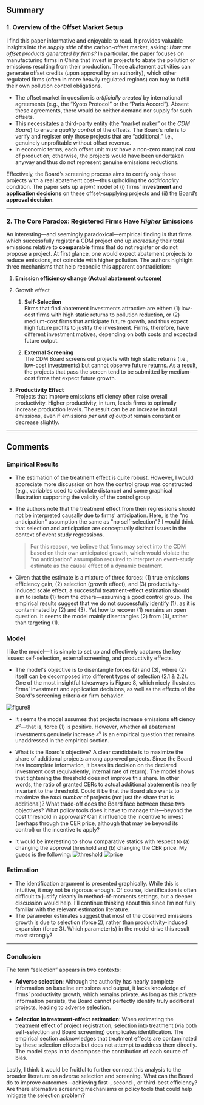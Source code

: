 
## **Summary**

### **1. Overview of the Offset Market Setup**

I find this paper informative and enjoyable to read. It provides valuable insights into the *supply side* of the carbon-offset market, asking: *How are offset products generated by firms?* In particular, the paper focuses on manufacturing firms in China that invest in projects to abate the pollution or emissions resulting from their production. These abatement activities can generate offset credits (upon approval by an authority), which other regulated firms (often in more heavily regulated regions) can buy to fulfill their own pollution control obligations. 

- The offset market in question is *artificially created* by international agreements (e.g., the “Kyoto Protocol” or the “Paris Accord”). Absent these agreements, there would be neither demand nor supply for such offsets.
- This necessitates a third-party entity (the “market maker” or the *CDM Board*) to ensure *quality control* of the offsets. The Board’s role is to verify and register only those projects that are “additional,” i.e., genuinely unprofitable without offset revenue.  
- In economic terms, each offset unit must have a non-zero marginal cost of production; otherwise, the projects would have been undertaken anyway and thus do not represent genuine emissions reductions.

Effectively, the Board’s screening process aims to certify only those projects with a real abatement cost—thus upholding the *additionality* condition. The paper sets up a *joint* model of (i) firms’ **investment and application decisions** on these offset-supplying projects and (ii) the Board’s **approval decision**.

---

### **2. The Core Paradox: Registered Firms Have *Higher* Emissions**

An interesting—and seemingly paradoxical—empirical finding is that firms which successfully register a CDM project end up *increasing* their total emissions relative to **comparable** firms that do not register or do not propose a project. At first glance, one would expect abatement projects to reduce emissions, not coincide with higher pollution. The authors highlight three mechanisms that help reconcile this apparent contradiction:
1. **Emission efficiency change (Actual abatement outcome)**

2.  Growth effect
    1.  **Self-Selection**  
   Firms that find abatement investments attractive are either: (1) low-cost firms with high static returns to pollution reduction, or (2) medium-cost firms that anticipate future growth, and thus expect high future profits to justify the investment. Firms, therefore, have different investment motives, depending on both costs and expected future output.

    2. **External Screening**  
   The CDM Board screens out projects with high static returns (i.e., low-cost investments) but cannot observe future returns. As a result, the projects that pass the screen tend to be submitted by medium-cost firms that expect future growth.

3. **Productivity Effect**  
   Projects that improve emissions efficiency often raise overall productivity. Higher productivity, in turn, leads firms to optimally increase production levels. The result can be an increase in total emissions, even if emissions *per unit of output* remain constant or decrease slightly.

---

## **Comments**

### **Empirical Results**

- The estimation of the treatment effect is quite robust. However, I would appreciate more discussion on how the control group was constructed (e.g., variables used to calculate distance) and some graphical illustration supporting the validity of the control group.  
- The authors note that the treatment effect from their regressions should not be interpreted causally due to firms' anticipation. Here, is the "no anticipation" assumption the same as "no self-selection"? I would think that selection and anticipation are conceptually distinct issues in the context of event study regressions.

   > For this reason, we believe that firms may select into the CDM based on their own anticipated growth, which would violate the "no anticipation" assumption required to interpret an event-study estimate as the causal effect of a dynamic treatment.

- Given that the estimate is a mixture of three forces: (1) true emissions efficiency gain, (2) selection (growth effect), and (3) productivity-induced scale effect, a successful treatment-effect estimation should aim to isolate (1) from the others—assuming a good control group. The empirical results suggest that we do not successfully identify (1), as it is contaminated by (2) and (3). Yet how to recover (1) remains an open question. It seems the model mainly disentangles (2) from (3), rather than targeting (1).

### **Model**

I like the model—it is simple to set up and effectively captures the key issues: self-selection, external screening, and productivity effects.

- The model's objective is to disentangle forces (2) and (3), where (2) itself can be decomposed into different types of selection (2.1 & 2.2). One of the most insightful takeaways is Figure 8, which nicely illustrates firms’ investment and application decisions, as well as the effects of the Board's screening criteria on firm behavior.

![figure8](figure_8.png)

- It seems the model assumes that projects increase emissions efficiency $z^e$—that is, force (1) is positive. However, whether all abatement investments genuinely increase $z^e$ is an empirical question that remains unaddressed in the empirical section.
- What is the Board's objective? A clear candidate is to maximize the share of additional projects among approved projects. Since the Board has incomplete information, it bases its decision on the declared investment cost (equivalently, internal rate of return). The model shows that tightening the threshold does not improve this share. In other words, the ratio of granted CERs to actual additional abatement is nearly invariant to the threshold. Could it be that the Board also wants to maximize the *total number* of projects (not just the share that is additional)? What trade-off does the Board face between these two objectives? What policy tools does it have to manage this—beyond the cost threshold in approvals? Can it influence the incentive to invest (perhaps through the CER price, although that may be beyond its control) or the incentive to apply?

- It would be interesting to show comparative statics with respect to (a) changing the approval threshold and (b) changing the CER price. My guess is the following:
  ![threshold](figure_8_c2.png)
  ![price](figure_8_c1.png)
  

### **Estimation**

- The identification argument is presented graphically. While this is intuitive, it may not be rigorous enough. Of course, identification is often difficult to justify cleanly in method-of-moments settings, but a deeper discussion would help. I’ll continue thinking about this since I’m not fully familiar with the relevant estimation literature.
- The parameter estimates suggest that most of the observed emissions growth is due to selection (force 2), rather than productivity-induced expansion (force 3). Which parameter(s) in the model drive this result most strongly?

---

### **Conclusion**

The term “selection” appears in two contexts:

- **Adverse selection**: Although the authority has nearly complete information on baseline emissions and output, it lacks knowledge of firms’ productivity growth, which remains private. As long as this private information persists, the Board cannot perfectly identify truly additional projects, leading to adverse selection.
  
- **Selection in treatment-effect estimation**: When estimating the treatment effect of project registration, selection into treatment (via both self-selection and Board screening) complicates identification. The empirical section acknowledges that treatment effects are contaminated by these selection effects but does not attempt to address them directly. The model steps in to decompose the contribution of each source of bias.

Lastly, I think it would be fruitful to further connect this analysis to the broader literature on adverse selection and screening. What can the Board do to improve outcomes—achieving first-, second-, or third-best efficiency? Are there alternative screening mechanisms or policy tools that could help mitigate the selection problem?
